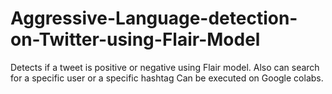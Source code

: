 # Aggressive-Language-detection-on-Twitter-using-Flair-Model
Detects if a tweet is positive or negative using Flair model. Also can search for a specific user or a specific hashtag
Can be executed on Google colabs.
